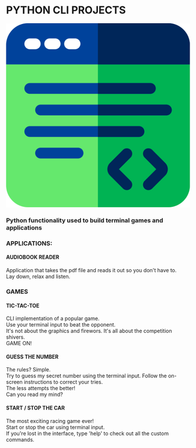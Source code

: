 # PYTHON CLI PROJECTS

!["Terminal"](terminal.png "Terminal")

### Python functionality used to build terminal games and applications

### APPLICATIONS:
#### AUDIOBOOK READER
Application that takes the pdf file and reads it out so you don't have to.  
Lay down, relax and listen.

### GAMES
#### TIC-TAC-TOE
CLI implementation of a popular game.  
Use your terminal input to beat the opponent.  
It's not about the graphics and firewors. It's all about the competition shivers.  
GAME ON!

#### GUESS THE NUMBER
The rules? Simple.  
Try to guess my secret number using the terminal input. Follow the on-screen instructions to correct your tries.  
The less attempts the better!  
Can you read my mind?

#### START / STOP THE CAR
The most exciting racing game ever!  
Start or stop the car using terminal input.  
If you're lost in the interface, type 'help' to check out all the custom commands.
